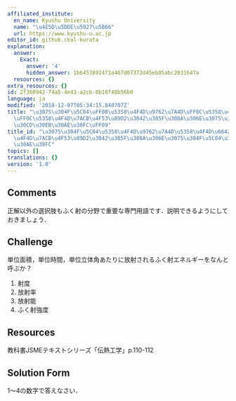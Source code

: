 ```yaml
---
affiliated_institute:
  en_name: Kyushu University
  name: "\u4E5D\u5DDE\u5927\u5B66"
  url: https://www.kyushu-u.ac.jp
editor_id: github.cbal-kurata
explanation:
  answer:
    Exact:
      answer: '4'
      hidden_answer: 1b6453892473a467d07372d45eb05abc2031647a
  resources: {}
extra_resources: {}
id: 2f360942-74a5-4e43-a2cb-0b18f48b56b0
language: ja
modified: '2018-12-07T05:34:15.840707Z'
title: "\u3075\u304F\u5C04\uFF08\u5358\u4F4D\u9762\u7A4D\uFF0C\u5358\u4F4D\u6642\u9593\
  \uFF0C\u5358\u4F4D\u7ACB\u4F53\u89D2\u3042\u305F\u308A\u306E\u3075\u304F\u5C04\u30A8\
  \u30CD\u30EB\u30AE\u30FC\uFF09"
title_id: "\u3075\u304F\u5C04\u5358\u4F4D\u9762\u7A4D\u5358\u4F4D\u6642\u9593\u5358\
  \u4F4D\u7ACB\u4F53\u89D2\u3042\u305F\u308A\u306E\u3075\u304F\u5C04\u30A8\u30CD\u30EB\
  \u30AE\u30FC"
topics: []
translations: {}
version: '1.0'
---
```


## Comments
正解以外の選択肢もふく射の分野で重要な専門用語です．説明できるようにしておきましょう．


## Challenge
単位面積，単位時間，単位立体角あたりに放射されるふく射エネルギーをなんと呼ぶか？
1. 射度
2. 放射率
3. 放射能
4. ふく射強度

## Resources
教科書JSMEテキストシリーズ「伝熱工学」p.110-112


## Solution Form
1〜4の数字で答えなさい．



